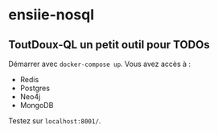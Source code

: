 # ensiie-nosql

## ToutDoux-QL un petit outil pour TODOs

Démarrer avec `docker-compose up`.
Vous avez accès à :
- Redis
- Postgres
- Neo4j
- MongoDB

Testez sur `localhost:8001/`.
